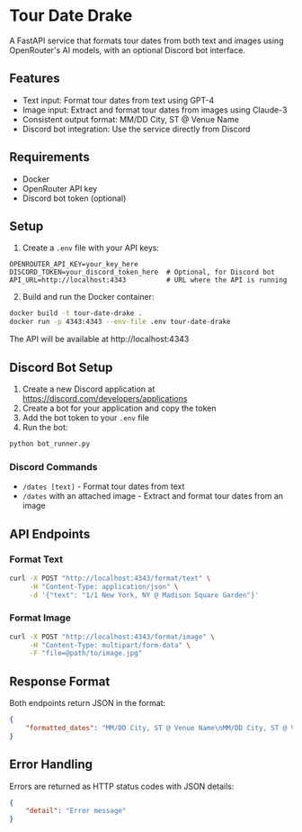 # Tour Date Drake

A FastAPI service that formats tour dates from both text and images using OpenRouter's AI models, with an optional Discord bot interface.

## Features

- Text input: Format tour dates from text using GPT-4
- Image input: Extract and format tour dates from images using Claude-3
- Consistent output format: MM/DD City, ST @ Venue Name
- Discord bot integration: Use the service directly from Discord

## Requirements

- Docker
- OpenRouter API key
- Discord bot token (optional)

## Setup

1. Create a `.env` file with your API keys:
```
OPENROUTER_API_KEY=your_key_here
DISCORD_TOKEN=your_discord_token_here  # Optional, for Discord bot
API_URL=http://localhost:4343          # URL where the API is running
```

2. Build and run the Docker container:
```bash
docker build -t tour-date-drake .
docker run -p 4343:4343 --env-file .env tour-date-drake
```

The API will be available at http://localhost:4343

## Discord Bot Setup

1. Create a new Discord application at https://discord.com/developers/applications
2. Create a bot for your application and copy the token
3. Add the bot token to your `.env` file
4. Run the bot:
```bash
python bot_runner.py
```

### Discord Commands

- `/dates [text]` - Format tour dates from text
- `/dates` with an attached image - Extract and format tour dates from an image

## API Endpoints

### Format Text
```bash
curl -X POST "http://localhost:4343/format/text" \
     -H "Content-Type: application/json" \
     -d '{"text": "1/1 New York, NY @ Madison Square Garden"}'
```

### Format Image
```bash
curl -X POST "http://localhost:4343/format/image" \
     -H "Content-Type: multipart/form-data" \
     -F "file=@path/to/image.jpg"
```

## Response Format

Both endpoints return JSON in the format:
```json
{
    "formatted_dates": "MM/DD City, ST @ Venue Name\nMM/DD City, ST @ Venue Name"
}
```

## Error Handling

Errors are returned as HTTP status codes with JSON details:
```json
{
    "detail": "Error message"
}
``` 
